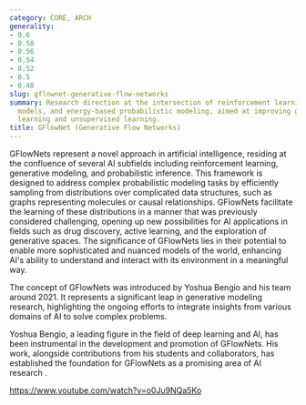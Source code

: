 ```yaml
---
category: CORE, ARCH
generality:
- 0.6
- 0.58
- 0.56
- 0.54
- 0.52
- 0.5
- 0.48
slug: gflownet-generative-flow-networks
summary: Research direction at the intersection of reinforcement learning, deep generative
  models, and energy-based probabilistic modeling, aimed at improving generative active
  learning and unsupervised learning.
title: GFlowNet (Generative Flow Networks)
---
```


GFlowNets represent a novel approach in artificial intelligence, residing at the confluence of several AI subfields including reinforcement learning, generative modeling, and probabilistic inference. This framework is designed to address complex probabilistic modeling tasks by efficiently sampling from distributions over complicated data structures, such as graphs representing molecules or causal relationships. GFlowNets facilitate the learning of these distributions in a manner that was previously considered challenging, opening up new possibilities for AI applications in fields such as drug discovery, active learning, and the exploration of generative spaces. The significance of GFlowNets lies in their potential to enable more sophisticated and nuanced models of the world, enhancing AI's ability to understand and interact with its environment in a meaningful way.

The concept of GFlowNets was introduced by Yoshua Bengio and his team around 2021. It represents a significant leap in generative modeling research, highlighting the ongoing efforts to integrate insights from various domains of AI to solve complex problems.

Yoshua Bengio, a leading figure in the field of deep learning and AI, has been instrumental in the development and promotion of GFlowNets. His work, alongside contributions from his students and collaborators, has established the foundation for GFlowNets as a promising area of AI research ​[](https://yoshuabengio.org/2022/03/05/generative-flow-networks/)​.

https://www.youtube.com/watch?v=o0Ju9NQa5Ko